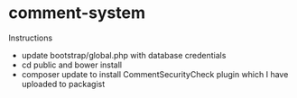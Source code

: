 # comment-system
Instructions
- update bootstrap/global.php with database credentials
- cd public and bower install
- composer update to install CommentSecurityCheck plugin which I have uploaded to packagist
